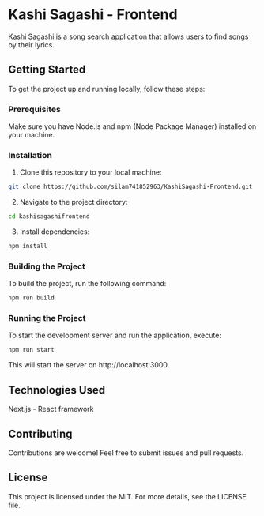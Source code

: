 # Kashi Sagashi - Frontend

Kashi Sagashi is a song search application that allows users to find songs by their lyrics.

## Getting Started

To get the project up and running locally, follow these steps:

### Prerequisites

Make sure you have Node.js and npm (Node Package Manager) installed on your machine.

### Installation

1. Clone this repository to your local machine:

```bash
git clone https://github.com/silam741852963/KashiSagashi-Frontend.git
```

2. Navigate to the project directory:

```bash
cd kashisagashifrontend
```

3. Install dependencies:

```bash
npm install
```

### Building the Project

To build the project, run the following command:

```bash
npm run build
```

### Running the Project

To start the development server and run the application, execute:

```bash
npm run start
```

This will start the server on http://localhost:3000.

## Technologies Used

Next.js - React framework

## Contributing

Contributions are welcome! Feel free to submit issues and pull requests.

## License

This project is licensed under the MIT. For more details, see the LICENSE file.
